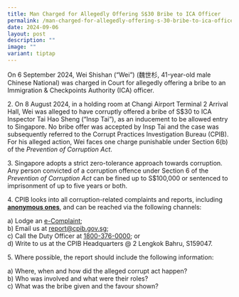 ```yaml
---
title: Man Charged for Allegedly Offering S$30 Bribe to ICA Officer
permalink: /man-charged-for-allegedly-offering-s-30-bribe-to-ica-officer/
date: 2024-09-06
layout: post
description: ""
image: ""
variant: tiptap
---
```

<p>On 6 September 2024, Wei Shishan (“Wei”) (魏世杉, 41-year-old male Chinese
National) was charged in Court for allegedly offering a bribe to an Immigration
&amp; Checkpoints Authority (ICA) officer.</p>
<p>2. On 8 August 2024, in a holding room at Changi Airport Terminal 2 Arrival
Hall, Wei was alleged to have corruptly offered a bribe of S$30 to ICA
Inspector Tai Hao Sheng (“Insp Tai”), as an inducement to be allowed entry
to Singapore. No bribe offer was accepted by Insp Tai and the case was
subsequently referred to the Corrupt Practices Investigation Bureau (CPIB).
For his alleged action, Wei faces one charge punishable under Section 6(b)
of the <em>Prevention of Corruption Act</em>.</p>
<p>3. Singapore adopts a strict zero-tolerance approach towards corruption.
Any person convicted of a corruption offence under Section 6 of the <em>Prevention of Corruption Act</em> can
be fined up to S$100,000 or sentenced to imprisonment of up to five years
or both.</p>
<p>4. CPIB looks into all corruption-related complaints and reports, including <strong><u>anonymous ones</u></strong>,
and can be reached via the following channels:</p>
<p>a) Lodge an <a href="https://www.cpib.gov.sg/e-services/e-complaint-for-corrupt-conduct/" rel="noopener noreferrer nofollow" target="_blank"><u>e-Complaint</u></a>;
<br>b) Email us at <a href="mailto:report@cpib.gov.sg" rel="noopener noreferrer nofollow" target="_blank"><u>report@cpib.gov.sg</u></a>;&nbsp;
<br>c) Call the Duty Officer at <a href="tel:1800-376-0000" rel="noopener noreferrer nofollow" target="_blank"><u>1800-376-0000</u></a>; or
<br>d) Write to us at the CPIB Headquarters @ 2 Lengkok Bahru, S159047.</p>
<p>5. Where possible, the report should include the following information:</p>
<p>a) Where, when and how did the alleged corrupt act happen?
<br>b) Who was involved and what were their roles?
<br>c) What was the bribe given and the favour shown?</p>
<p></p>
<p></p>